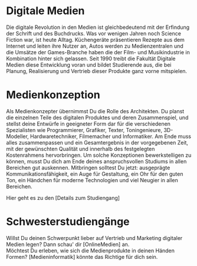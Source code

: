 # Digitale Medien
Die digitale Revolution in den Medien ist gleichbedeutend mit der Erfindung der Schrift und des Buchdrucks. Was vor wenigen Jahren noch Science Fiction war, ist heute Alltag. Küchengeräte präsentieren Rezepte aus dem Internet und leiten ihre Nutzer an, Autos werden zu Medienzentralen und die Umsätze der Games-Branche haben die der Film- und Musikindustrie in Kombination hinter sich gelassen. Seit 1990 treibt die Fakultät Digitale Medien diese Entwicklung voran und bildet Studierende aus, die bei Planung, Realisierung und Vertrieb dieser Produkte ganz vorne mitspielen.

# Medienkonzeption
Als Medienkonzepter übernimmst Du die Rolle des Architekten. Du planst die einzelnen Teile des digitalen Produktes und deren Zusammenspiel, und stellst deine Entwürfe in geeigneter Form dar für die verschiedenen Spezialisten wie Programmierer, Grafiker, Texter, Toningenieure, 3D-Modeller, Hardwaretechniker,  Filmemacher und Informatiker. Am Ende muss alles zusammenpassen und ein Gesamtergebnis in der vorgegebenen Zeit, mit der gewünschten Qualität und innerhalb des festgelegten Kostenrahmens hervorbringen. Um solche Konzeptionen bewerkstelligen zu können, musst Du dich am Ende deines anspruchsvollen Studiums in allen Bereichen gut auskennen. Mitbringen solltest Du jetzt: ausgeprägte Kommunikationsfähigkeit, ein Auge für Gestaltung, ein Ohr für den guten Ton, ein Händchen für moderne Technologien und viel Neugier in allen Bereichen.

Hier geht es zu den [Details zum Studiengang]

# Schwesterstudiengänge
Willst Du deinen Schwerpunkt lieber auf Vertrieb und Marketing digitaler Medien legen? Dann schau' dir [OnlineMedien] an.  
Möchtest Du erleben, wie sich die Medienprodukte in deinen Händen Formen? [Medieninformatik] könnte das Richtige für dich sein.
